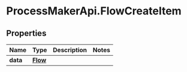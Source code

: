 # ProcessMakerApi.FlowCreateItem

## Properties
Name | Type | Description | Notes
------------ | ------------- | ------------- | -------------
**data** | [**Flow**](Flow.md) |  | 


